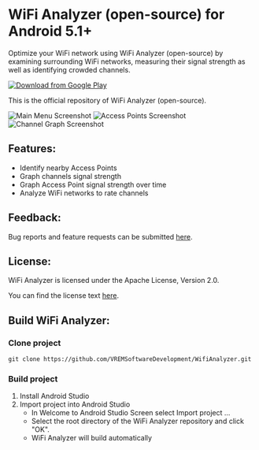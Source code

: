 # WiFi Analyzer (open-source) for Android 5.1+

Optimize your WiFi network using WiFi Analyzer (open-source) by examining surrounding WiFi networks, measuring their signal strength as well as identifying crowded channels.

[![Download from Google Play](http://www.android.com/images/brand/android_app_on_play_large.png "Download from Google Play")](https://play.google.com/store/apps/details?id=com.vrem.wifianalyzer)

This is the official repository of WiFi Analyzer (open-source).

![Main Menu Screenshot](https://github.com/VREMSoftwareDevelopment/WifiAnalyzer/raw/master/screenshots/screenshot1.png "Main Menu Screenshot") ![Access Points Screenshot](https://github.com/VREMSoftwareDevelopment/WifiAnalyzer/raw/master/screenshots/screenshot2.png "Access Points Screenshot") ![Channel Graph Screenshot](https://github.com/VREMSoftwareDevelopment/WifiAnalyzer/raw/master/screenshots/screenshot4.png "Channel Graph Screenshot")

## Features:
* Identify nearby Access Points
* Graph channels signal strength
* Graph Access Point signal strength over time
* Analyze WiFi networks to rate channels

## Feedback:
Bug reports and feature requests can be submitted [here](https://github.com/VREMSoftwareDevelopment/WifiAnalyzer/issues).

## License:
WiFi Analyzer is licensed under the Apache License, Version 2.0.

You can find the license text [here](http://www.apache.org/licenses/LICENSE-2.0).

## Build WiFi Analyzer:
### Clone project
  `git clone https://github.com/VREMSoftwareDevelopment/WifiAnalyzer.git`
### Build project
  1. Install Android Studio
  2. Import project into Android Studio
      * In Welcome to Android Studio Screen select Import project ...
      * Select the root directory of the WiFi Analyzer repository and click "OK".
      * WiFi Analyzer will build automatically


